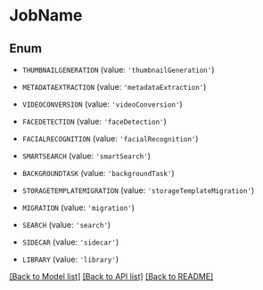 # JobName


## Enum

* `THUMBNAILGENERATION` (value: `'thumbnailGeneration'`)

* `METADATAEXTRACTION` (value: `'metadataExtraction'`)

* `VIDEOCONVERSION` (value: `'videoConversion'`)

* `FACEDETECTION` (value: `'faceDetection'`)

* `FACIALRECOGNITION` (value: `'facialRecognition'`)

* `SMARTSEARCH` (value: `'smartSearch'`)

* `BACKGROUNDTASK` (value: `'backgroundTask'`)

* `STORAGETEMPLATEMIGRATION` (value: `'storageTemplateMigration'`)

* `MIGRATION` (value: `'migration'`)

* `SEARCH` (value: `'search'`)

* `SIDECAR` (value: `'sidecar'`)

* `LIBRARY` (value: `'library'`)

[[Back to Model list]](../README.md#documentation-for-models) [[Back to API list]](../README.md#documentation-for-api-endpoints) [[Back to README]](../README.md)


